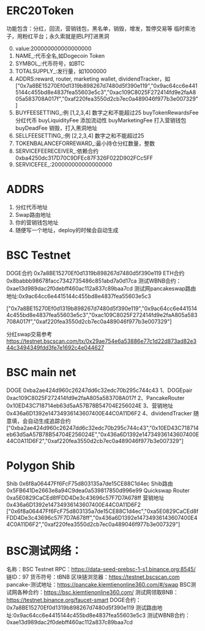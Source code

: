 # ERC20Token

功能包含：分红，回流，营销钱包，黑名单，销毁，增发，暂停交易等
临时索池子，用粉红平台；永久索就是把LP打进黑洞

0. value:200000000000000000
1. NAME_:代币全名,如Dogecoin Token
2. SYMBOL_:代币符号，如BTC
3. TOTALSUPPLY_:发行量，如1000000
4. ADDRS:reward, router, marketing wallet, dividendTracker，如
["0x7a8BE15270Ef0d1319b898267d7480d5f390e119","0x9ac64cc6e4415144c455bd8e4837fea55603e5c3","0xac109C8025F272414fd9e2faA805a583708A017f","0xaf220fea3550d2cb7ec0a489046f977b3e007329"]
5. BUYFEESETTING_:例 [1,2,3,4] 数字之和不能超过25
    buyTokenRewardsFee 分红代币
    buyLiquidityFee 添加流动性
    buyMarketingFee 打入营销钱包
    buyDeadFee 销毁，打入黑洞地址
6. SELLFEESETTING_:例 [2,2,3,4] 数字之和不能超过25
7. TOKENBALANCEFORREWARD_:最小持仓分红数量，整数
8. SERVICEFEERECEIVER_:依赖合约0xba4250dc317D70C9DFEc87F326F022D902FCc5FF
9. SERVICEFEE_:200000000000000000

# ADDRS
1. 分红代币地址
2. Swap路由地址
3. 你的营销钱包地址
4. 随便写一个地址，deploy的时候会自动生成

# BSC Testnet
DOGE合约 0x7a8BE15270Ef0d1319b898267d7480d5f390e119
ETH合约 0x8babbb98678facc7342735486c851abd7a0d17ca
测试WBNB合约：0xae13d989dac2f0debff460ac112a837c89baa7cd
测试网pancakeswap路由地址:0x9ac64cc6e4415144c455bd8e4837fea55603e5c3

["0x7a8BE15270Ef0d1319b898267d7480d5f390e119","0x9ac64cc6e4415144c455bd8e4837fea55603e5c3","0xac109C8025F272414fd9e2faA805a583708A017f","0xaf220fea3550d2cb7ec0a489046f977b3e007329"]

分红swap交易参考 https://testnet.bscscan.com/tx/0x29ae754e6a53886e77c1d22d873ad82e344c3494349fdd3fe7e1692c4e044627


# BSC main net
DOGE 0xba2ae424d960c26247dd6c32edc70b295c744c43
1、DOGEpair 0xac109C8025F272414fd9e2faA805a583708A017f
2、PancakeRouter 0x10ED43C718714eb63d5aA57B78B54704E256024E
3、营销地址 0x436a6D1392e14734936143607400E44C0A11D6F2
4、dividendTracker 随意填，会自动生成追踪合约
["0xba2ae424d960c26247dd6c32edc70b295c744c43","0x10ED43C718714eb63d5aA57B78B54704E256024E","0x436a6D1392e14734936143607400E44C0A11D6F2","0xaf220fea3550d2cb7ec0a489046f977b3e007329"]



# Polygon Shib
Shib 0x6f8a06447Ff6FcF75d803135a7de15CE88C1d4ec
Shib路由 0x5FB641De2663e8a94C9dea0a539817850d996e99
Quickswap Router 0xa5E0829CaCEd8fFDD4De3c43696c57F7D7A678ff
营销地址 0x436a6D1392e14734936143607400E44C0A11D6F2
["0x6f8a06447Ff6FcF75d803135a7de15CE88C1d4ec","0xa5E0829CaCEd8fFDD4De3c43696c57F7D7A678ff","0x436a6D1392e14734936143607400E44C0A11D6F2","0xaf220fea3550d2cb7ec0a489046f977b3e007329"]



# BSC测试网络：
名称：BSC Testnet
RPC：https://data-seed-prebsc-1-s1.binance.org:8545/
链ID：97
货币符号：tBNB
区块链浏览器：https://testnet.bscscan.com
pancake-测试地址：https://pancake.kiemtienonline360.com/#/swap
BSC测试网各种合约：https://bsc.kiemtienonline360.com/
测试网领取BNB：https://testnet.binance.org/faucet-smart
DOGE合约：0x7a8BE15270Ef0d1319b898267d7480d5f390e119
测试路由地址:0x9ac64cc6e4415144c455bd8e4837fea55603e5c3
测试WBNB合约：0xae13d989dac2f0debff460ac112a837c89baa7cd

